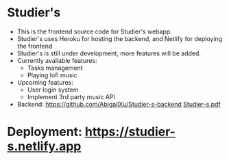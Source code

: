 # Studier's

* This is the frontend source code for Studier's webapp.
* Studier's uses Heroku for hosting the backend, and Netlify for deploying the frontend
* Studier's is still under development, more features will be added.
* Currently avaliable features:
    * Tasks management
    * Playing lofi music
* Upcoming features:
    * User login system
    * Implement 3rd party music API
* Backend: https://github.com/AbigailXu/Studier-s-backend
[Studier-s.pdf](https://github.com/AbigailXu/Studier-s/files/6613812/Studier-s.pdf)


# Deployment: https://studier-s.netlify.app
